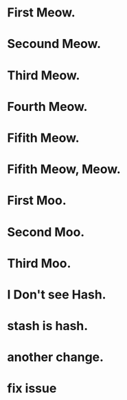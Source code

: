 # First Meow.

# Secound Meow.

# Third Meow.

# Fourth Meow.

# Fifith Meow.

# Fifith Meow, Meow.

# First Moo.

# Second Moo.

# Third Moo.



# I Don't see Hash.
# stash is hash.



# another change.


# fix issue
